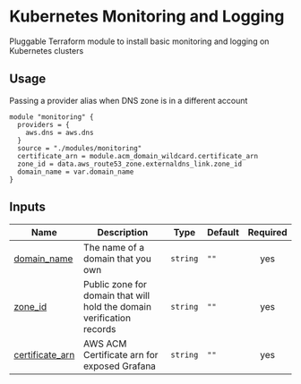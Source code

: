 # Kubernetes Monitoring and Logging
Pluggable Terraform module to install basic monitoring and logging on Kubernetes clusters

## Usage
Passing a provider alias when DNS zone is in a different account
```hcl
module "monitoring" {
  providers = {
    aws.dns = aws.dns
  }
  source = "./modules/monitoring"
  certificate_arn = module.acm_domain_wildcard.certificate_arn
  zone_id = data.aws_route53_zone.externaldns_link.zone_id
  domain_name = var.domain_name
}
```


## Inputs

| Name | Description | Type | Default | Required |
|------|-------------|------|---------|:--------:|
| <a name="input_domain_name"></a> [domain\_name](#input\_domain\_name) | The name of a domain that you own | `string` | `""` | yes |
| <a name="input_zone_id"></a> [zone\_id](#input\_zone\_id) | Public zone for domain that will hold the domain verification records | `string` | `""` | yes |
| <a name="input_certificate_arn"></a> [certificate\_arn](#input\_certificate\_arn) | AWS ACM Certificate arn for exposed Grafana | `string` | `""` | yes |